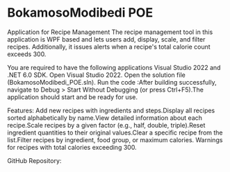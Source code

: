 # BokamosoModibedi POE
Application for Recipe Management
The recipe management tool in this application is WPF based and lets users add, display, scale, and filter recipes. Additionally, it issues alerts when a recipe's total calorie count exceeds 300.

You are required to have the following applications Visual Studio 2022 and .NET 6.0 SDK. 
Open Visual Studio 2022.
Open the solution file (BokamosoModibedi_POE.sln).
Run the code :After building successfully, navigate to Debug > Start Without Debugging (or press Ctrl+F5).The application should start and be ready for use.

Features: Add new recipes with ingredients and steps.Display all recipes sorted alphabetically by name.View detailed information about each recipe.Scale recipes by a given factor (e.g., half, double, triple).Reset ingredient quantities to their original values.Clear a specific recipe from the list.Filter recipes by ingredient, food group, or maximum calories.
Warnings for recipes with total calories exceeding 300.

GitHub Repository:
